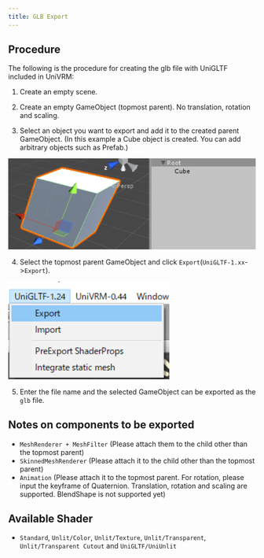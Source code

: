 ```yaml
---
title: GLB Export
---
```


## Procedure

The following is the procedure for creating the glb file with UniGLTF included in UniVRM:

1. Create an empty scene.


2. Create an empty GameObject (topmost parent). No translation, rotation and scaling.


3. Select an object you want to export and add it to the created parent GameObject.
(In this example a Cube object is created. You can add arbitrary objects such as Prefab.)

![image](/images/wiki/root_cube.png)

4. Select the topmost parent GameObject and click `Export`(`UniGLTF-1.xx`->`Export`).

![image](/images/wiki/menu_unigltf_export.png)

5. Enter the file name and the selected GameObject can be exported as the `glb` file. 

## Notes on components to be exported 

* `MeshRenderer + MeshFilter` (Please attach them to the child other than the topmost parent)
* `SkinnedMeshRenderer` (Please attach it to the child other than the topmost parent)
* `Animation` (Please attach it to the topmost parent. For rotation, please input the keyframe of Quaternion. Translation, rotation and scaling are supported. BlendShape is not supported yet)

## Available Shader

* `Standard`, `Unlit/Color`, `Unlit/Texture`, `Unlit/Transparent`, `Unlit/Transparent Cutout` and `UniGLTF/UniUnlit`
